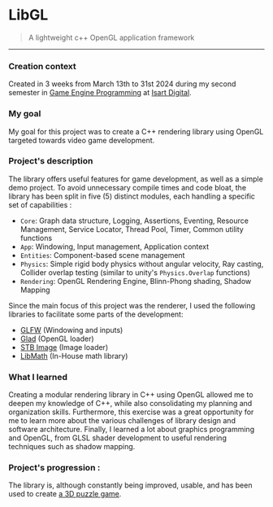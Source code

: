 # LibGL

> A lightweight c++ OpenGL application framework

___

### Creation context

Created in 3 weeks from March 13th to 31st 2024 during my second semester in [Game Engine Programming](https://www.isart.ca/programmes/programmes-courts/programmeur-moteur-jeu-video/) at [Isart Digital](https://www.isart.ca/).

### My goal

My goal for this project was to create a C++ rendering library using OpenGL targeted towards video game development.

### Project's description

The library offers useful features for game development, as well as a simple demo project. To avoid unnecessary compile times and code bloat, the library has been split in five (5) distinct modules, each handling a specific set of capabilities :

- `Core`: Graph data structure, Logging, Assertions, Eventing, Resource Management, Service Locator, Thread Pool, Timer, Common utility functions
- `App`: Windowing, Input management, Application context
- `Entities`: Component-based scene management
- `Physics`: Simple rigid body physics without angular velocity, Ray casting, Collider overlap testing (similar to unity's `Physics.Overlap` functions)
- `Rendering`: OpenGL Rendering Engine, Blinn-Phong shading, Shadow Mapping

Since the main focus of this project was the renderer, I used the following libraries to facilitate some parts of the development:

- [GLFW](https://github.com/glfw/glfw) (Windowing and inputs)
- [Glad](https://github.com/Dav1dde/glad) (OpenGL loader)
- [STB Image](https://github.com/nothings/stb) (Image loader)
- [LibMath](https://github.com/TheEkinnox/LibMath) (In-House math library)

### What I learned

Creating a modular rendering library in C++ using OpenGL allowed me to deepen my knowledge of C++, while also consolidating my planning and organization skills. Furthermore, this exercise was a great opportunity for me to learn more about the various challenges of library design and software architecture. Finally, I learned a lot about graphics programming and OpenGL, from GLSL shader development to useful rendering techniques such as shadow mapping.
### Project's progression :

The library is, although constantly being improved, usable, and has been used to create [a 3D puzzle game](https://noxcorporation.net/en/project/pfa).
